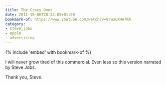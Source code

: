 ```yaml
---
title: The Crazy Ones
date: 2011-10-06T20:32:05+01:00
bookmark-of: https://www.youtube.com/watch?v=8rwsuXHA7RA
category:
- steve_jobs
- apple
- advertising
---
```

{% include 'embed' with bookmark-of %}

I will never grow tired of this commercial. Even less so this version narrated by Steve Jobs.

Thank you, Steve.
